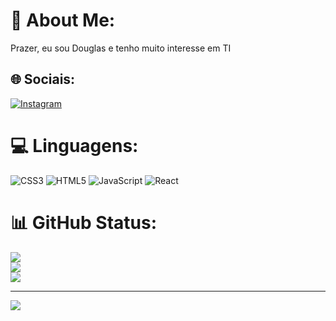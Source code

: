 # 💫 About Me:
Prazer, eu sou Douglas e tenho muito interesse em TI


## 🌐 Sociais:
[![Instagram](https://img.shields.io/badge/Instagram-%23E4405F.svg?logo=Instagram&logoColor=white)](https://instagram.com/doglassz) 

# 💻 Linguagens:
![CSS3](https://img.shields.io/badge/css3-%231572B6.svg?style=for-the-badge&logo=css3&logoColor=white) ![HTML5](https://img.shields.io/badge/html5-%23E34F26.svg?style=for-the-badge&logo=html5&logoColor=white) ![JavaScript](https://img.shields.io/badge/javascript-%23323330.svg?style=for-the-badge&logo=javascript&logoColor=%23F7DF1E) ![React](https://img.shields.io/badge/react-%2320232a.svg?style=for-the-badge&logo=react&logoColor=%2361DAFB)
# 📊 GitHub Status:
![](https://github-readme-stats.vercel.app/api?username=DDevCosta&theme=onedark&hide_border=false&include_all_commits=false&count_private=false)<br/>
![](https://github-readme-streak-stats.herokuapp.com/?user=DDevCosta&theme=onedark&hide_border=false)<br/>
![](https://github-readme-stats.vercel.app/api/top-langs/?username=DDevCosta&theme=onedark&hide_border=false&include_all_commits=false&count_private=false&layout=compact)

---
[![](https://visitcount.itsvg.in/api?id=DDevCosta&icon=0&color=0)](https://visitcount.itsvg.in)

<!-- Proudly created with GPRM ( https://gprm.itsvg.in ) -->
